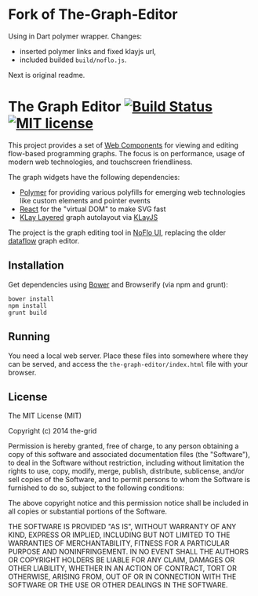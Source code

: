 # Fork of The-Graph-Editor
Using in Dart polymer wrapper.
Changes: 
- inserted polymer links and fixed klayjs url,
- included builded `build/noflo.js`.

Next is original readme.

The Graph Editor [![Build Status](https://secure.travis-ci.org/the-grid/the-graph.png?branch=master)](http://travis-ci.org/the-grid/the-graph) [![MIT license](http://img.shields.io/badge/License-MIT-brightgreen.svg)](#license)
================

This project provides a set of [Web Components](http://www.polymer-project.org/) for viewing and editing flow-based programming graphs. The focus is on performance, usage of modern web technologies, and touchscreen friendliness.

The graph widgets have the following dependencies:

* [Polymer](http://www.polymer-project.org/) for providing various polyfills for emerging web technologies like custom elements and pointer events
* [React](http://facebook.github.io/react/) for the "virtual DOM" to make SVG fast
* [KLay Layered](http://rtsys.informatik.uni-kiel.de/confluence/display/KIELER/KLay+Layered) graph autolayout via [KLayJS](https://github.com/automata/klay-js)

The project is the graph editing tool in [NoFlo UI](https://github.com/noflo/noflo-ui), replacing the older [dataflow](https://github.com/meemoo/dataflow) graph editor.

## Installation

Get dependencies using [Bower](http://bower.io/) and Browserify (via npm and grunt):

    bower install
    npm install
    grunt build

## Running

You need a local web server. Place these files into somewhere where they can be served, and access the `the-graph-editor/index.html` file with your browser.

## License

The MIT License (MIT)

Copyright (c) 2014 the-grid

Permission is hereby granted, free of charge, to any person obtaining a copy
of this software and associated documentation files (the "Software"), to deal
in the Software without restriction, including without limitation the rights
to use, copy, modify, merge, publish, distribute, sublicense, and/or sell
copies of the Software, and to permit persons to whom the Software is
furnished to do so, subject to the following conditions:

The above copyright notice and this permission notice shall be included in
all copies or substantial portions of the Software.

THE SOFTWARE IS PROVIDED "AS IS", WITHOUT WARRANTY OF ANY KIND, EXPRESS OR
IMPLIED, INCLUDING BUT NOT LIMITED TO THE WARRANTIES OF MERCHANTABILITY,
FITNESS FOR A PARTICULAR PURPOSE AND NONINFRINGEMENT. IN NO EVENT SHALL THE
AUTHORS OR COPYRIGHT HOLDERS BE LIABLE FOR ANY CLAIM, DAMAGES OR OTHER
LIABILITY, WHETHER IN AN ACTION OF CONTRACT, TORT OR OTHERWISE, ARISING FROM,
OUT OF OR IN CONNECTION WITH THE SOFTWARE OR THE USE OR OTHER DEALINGS IN
THE SOFTWARE.

